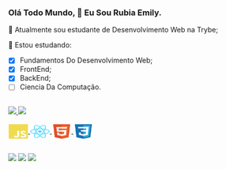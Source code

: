 ### Olá Todo Mundo, 👋 Eu Sou Rubia Emily.

💚 Atualmente sou estudante de Desenvolvimento Web na Trybe;

🌱 Estou estudando:
 - [x] Fundamentos Do Desenvolvimento Web;
 - [x] FrontEnd;
 - [x] BackEnd;
 - [ ] Ciencia Da Computação.
 ##
 <div>
 <a href="https://github.com/rubiaemilly29">
  <img height="150em" src="https://github-readme-stats.vercel.app/api?username=rubiaemilly29&show_icons=true&theme=nightowl&include_all_commits=true&count_private=true"/>
  <img height="150em" src="https://github-readme-stats.vercel.app/api/top-langs/?username=rubiaemilly29&layout=compact&langs_count=7&theme=nightowl"/>
</div>
 <div style="display: inline_block"><br>
  <img align="center" alt="Js" height="30" width="40" src="https://raw.githubusercontent.com/devicons/devicon/master/icons/javascript/javascript-plain.svg">
  <img align="center" alt="React" height="30" width="40" src="https://raw.githubusercontent.com/devicons/devicon/master/icons/react/react-original.svg">
  <img align="center" alt="HTML" height="30" width="40" src="https://raw.githubusercontent.com/devicons/devicon/master/icons/html5/html5-original.svg">
  <img align="center" alt="CSS" height="30" width="40" src="https://raw.githubusercontent.com/devicons/devicon/master/icons/css3/css3-original.svg">
</div>
 
 ##
  
  <div> 
  <a href="https://rubiaemilly29.github.io/Portifolio/" target="_blank"><img src="https://img.shields.io/badge/-Portfolio-purple?style=for-the-badge&logoColor=white" target="_blank"></a>
  <a href = "rubiaemilly29@gmail.com" target="_blank" ><img src="https://img.shields.io/badge/-Gmail-%23333?style=for-the-badge&logo=gmail&logoColor=white" target="_blank"></a>
  <a href="https://www.linkedin.com/in/rubiaemily/" target="_blank"><img src="https://img.shields.io/badge/-LinkedIn-%230077B5?style=for-the-badge&logo=linkedin&logoColor=white" target="_blank"></a> 
 
</div>
